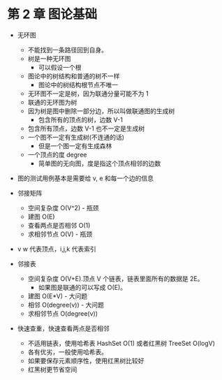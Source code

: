 # 第 2 章 图论基础

- 无环图

  - 不能找到一条路径回到自身。
  - 树是一种无环图
    - 可以假设一个根
  - 图论中的树结构和普通的树不一样
    - 图论中的树结构根节点不唯一
  - 无环图不一定是树，因为联通分量可能不为 1
  - 联通的无环图为树
  - 因为树是图中删除一部分边，所以叫做联通图的生成树
    - 包含所有的顶点的树，边数 V-1
  - 包含所有顶点，边数 V-1 也不一定是生成树
  - 一个图不一定有生成树(不连通的话)
    - 但是一个图一定有生成森林
  - 一个顶点的度 degree
    - 简单图的无向图，度是指这个顶点相邻的边数

- 图的测试用例基本是需要给 v, e 和每一个边的信息
- 邻接矩阵

  - 空间复杂度 O(V^2) - 瓶颈
  - 建图 O(E)
  - 查看两点是否相邻 O(1)
  - 求相邻节点 O(V) - 瓶颈

- v w 代表顶点，i,j,k 代表索引

- 邻接表

  - 空间复杂度 O(V+E).顶点 V 个链表，链表里面所有的数据是 2E。
    - 如果图是联通的可以写成 O(E)。
  - 建图 O(E\*V) - 大问题
  - 相邻 O(degree(v)) - 大问题
  - 求相邻节点 O(degree(v))

- 快速查重，快速查看两点是否相邻
  - 不适用链表，使用哈希表 HashSet O(1) 或者红黑树 TreeSet O(logV)
  - 各有优劣，一般使用哈希表。
  - 如果要保存元素顺序性，使用红黑树比较好
  - 红黑树更节省空间
